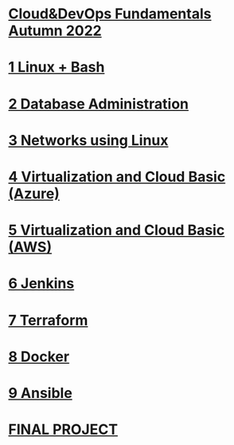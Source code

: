   
[Cloud&DevOps Fundamentals Autumn 2022](https://github.com/korotetskiy/Cloud_DevOps__Kharkiv_2022)
=======================================

[1 Linux + Bash](https://github.com/korotetskiy/Cloud_DevOps__Kharkiv_2022/tree/main/Linux%20%2B%20Bash#readme) 
=======================================

[2 Database Administration](https://github.com/korotetskiy/Cloud_DevOps__Kharkiv_2022/tree/main/Database%20Administration#readme) 
=======================================

[3 Networks using Linux](https://github.com/korotetskiy/Cloud_DevOps__Kharkiv_2022/tree/main/Networks%20using%20Linux#readme) 
===========================================================================

[4 Virtualization and Cloud Basic (Azure)](https://github.com/korotetskiy/Cloud_DevOps__Kharkiv_2022/blob/main/Virtualization%20and%20Cloud%20Basic%20(Azure)/README.md) 
===========================================================================

[5 Virtualization and Cloud Basic (AWS)](https://github.com/korotetskiy/Cloud_DevOps__Kharkiv_2022/blob/main/Virtualization%20and%20Cloud%20Basic%20(AWS)/README.md) 
===========================================================================

[6 Jenkins](https://github.com/korotetskiy/Cloud_DevOps__Kharkiv_2022/blob/main/Jenkins/README.md) 
===========================================================================

[7 Terraform](https://github.com/korotetskiy/Cloud_DevOps__Kharkiv_2022/blob/main/Terraform/README.md) 
===========================================================================

[8 Docker](https://github.com/korotetskiy/Cloud_DevOps__Kharkiv_2022/blob/main/Docker/README.md) 
===========================================================================

[9 Ansible](https://github.com/korotetskiy/Cloud_DevOps__Kharkiv_2022/tree/main/Ansible#readme) 
===========================================================================

[FINAL PROJECT](https://github.com/korotetskiy/Cloud_DevOps__Kharkiv_2022/tree/main/Final%20project) 
===========================================================================
